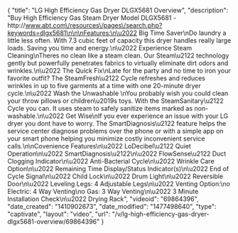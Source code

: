 {
    "title": "LG High Efficiency Gas Dryer DLGX5681 Overview",
    "description": "Buy High Efficiency Gas Steam Dryer Model DLGX5681 - http:\/\/www.abt.com\/resources\/pages\/search.php?keywords=dlgx5681\n\n\nFeatures:\n\u2022 Big Time Saver\nDo laundry a little less often. With 7.3 cubic feet of capacity this dryer handles really large loads. Saving you time and energy.\n\u2022 Experience Steam Cleaning\nTheres no clean like a steam clean. Our Steam\u2122 technology gently but powerfully penetrates fabrics to virtually eliminate dirt odors and wrinkles.\n\u2022 The Quick Fix\nLate for the party and no time to iron your favorite outfit? The SteamFresh\u2122 Cycle refreshes and reduces wrinkles in up to five garments at a time with one 20-minute dryer cycle.\n\u2022 Wash the Unwashable \nYou probably wish you could clean your throw pillows or children\u2019s toys. With the SteamSanitary\u2122 Cycle you can. It uses steam to safely sanitize items marked as non-washable.\n\u2022 Get Wise\nIf you ever experience an issue with your LG dryer you dont have to worry. The SmartDiagnosis\u2122 feature helps the service center diagnose problems over the phone or with a simple app on your smart phone helping you minimize costly inconvenient service calls.\n\nCovenience Features\n\u2022 LoDecibel\u2122 Quiet Operation\n\u2022 SmartDiagnosis\u2122\n\u2022 FlowSense\u2122 Duct Clogging Indicator\n\u2022 Anti-Bacterial Cycle\n\u2022 Wrinkle Care Option\n\u2022 Remaining Time Display\/Status Indicator(s)\n\u2022 End of Cycle Signal\n\u2022 Child Lock\n\u2022 Drum Light\n\u2022 Reversible Door\n\u2022 Leveling Legs: 4 Adjustable Legs\n\u2022 Venting Option:\no Electric: 4 Way Venting\no Gas: 3 Way Venting\n\u2022 3 Minute Installation Check\n\u2022 Drying Rack",
    "videoid": "69864396",
    "date_created": "1410902673",
    "date_modified": "1477498640",
    "type": "captivate",
    "layout": "video",
    "url": "\/v\/lg-high-efficiency-gas-dryer-dlgx5681-overview\/69864396"
}